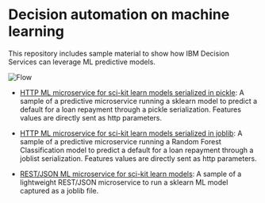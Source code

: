 # Decision automation on machine learning

This repository includes sample material to show how IBM Decision Services can leverage ML predictive models.

![Flow](docs/images/decisions-in-spark.png "ML microservice stack")

- [HTTP ML microservice for sci-kit learn models serialized in pickle](docker-python-flask-sklearn-pickle/README.md): A sample of a predictive microservice running a sklearn model to predict a default for a loan repayment through a pickle serialization. Features values are directly sent as http parameters.

- [HTTP ML microservice for sci-kit learn models serialized in joblib](docker-python-flask-sklearn-joblist/README.md): A sample of a predictive microservice running a Random Forest Classification model to predict a default for a loan repayment through a joblist serialization. Features values are directly sent as http parameters.

- [REST/JSON ML microservice for sci-kit learn models](docker-python-flask-sklearn-joblist-json/README.md): A sample of a lightweight REST/JSON microservice to run a sklearn ML model captured as a joblib file.


